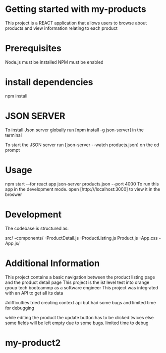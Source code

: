 

# Getting started with my-products

This project is a REACT application that allows users to browse about products and view information relating to each product

# Prerequisites 

Node.js must be installed
NPM must be enabled

# install dependencies 

npm install 

# JSON SERVER

To install Json server globally run [npm install -g json-server] in the terminal

To start the JSON server run [json-server --watch products.json] on the cd prompt


# Usage 
npm start  --for react app
json-server products.json --port 4000
To run this app in the development mode.
open [http:///localhost:3000] to view it in the broswer

# Development 

The codebase is structured as:

src/
-components/
-ProductDetail.js
-ProductListing.js
Product.js
-App.css
-App.js/

# Additional Information 
This project contains a basic navigation between the product listing page and the product detail page
This project is the ist level test into orange group tech bootcammp as a software engineer 
This project was integrated with an API to get all its data


#difficulties
tried creating context api but had some bugs and limited time for debugging

while editing the product the update button has to be clicked twices else some fields will be left empty due to some bugs. limited time to debug
# my-product2
